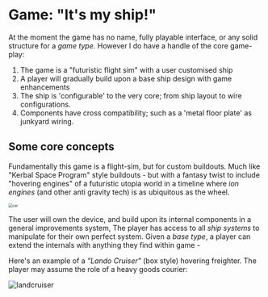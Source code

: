 # Game: "It's my ship!"

At the moment the game has no name, fully playable interface, or any solid structure for a _game type_. However I do have a handle of the core game-play:

1. The game is a "futuristic flight sim" with a user customised ship
2. A player will gradually build upon a base ship design with game enhancements
3. The ship is 'configurable' to the very core; from ship layout to wire configurations.
4. Components have cross compatibility; such as a 'metal floor plate' as junkyard wiring.

## Some core concepts

Fundamentally this game is a flight-sim, but for custom buildouts. Much like "Kerbal Space Program" style buildouts - but with a fantasy twist to include "hovering engines"  of a futuristic utopia world in a timeline where _ion engines_ (and other anti gravity tech) is as ubiquitous as the wheel.

<img src="G:\3D\car.jpg" alt="car" style="zoom:50%;" />

The user will own the device, and build upon its internal components in a general improvements system, The player has access to all _ship systems_ to manipulate for their own perfect system. Given a _base type_, a player can extend the internals with anything they find within game -

Here's an example of a _"Lando Cruiser"_ (box style) hovering freighter. The player may assume the role of a heavy goods courier:

![landcruiser](G:\3D\landcruiser.jpg)

